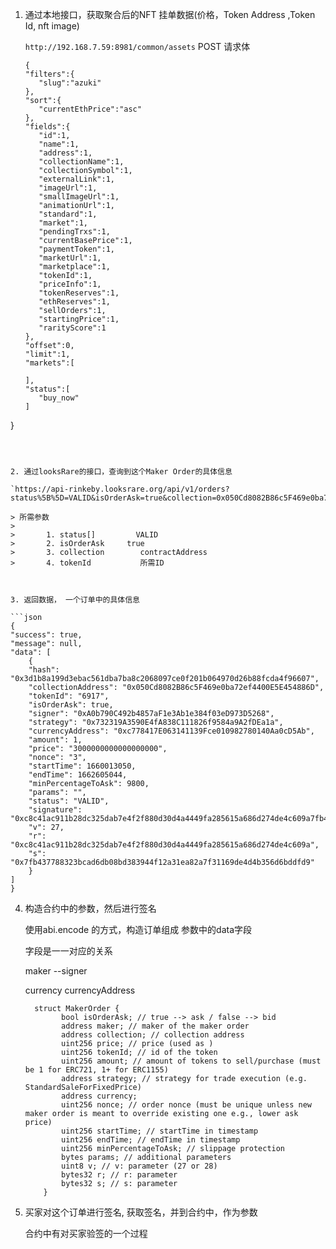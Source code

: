 1. 通过本地接口，获取聚合后的NFT 挂单数据(价格，Token Address ,Token Id, nft image)

   `http://192.168.7.59:8981/common/assets`
   POST 
   请求体
   ```
   {
   "filters":{
      "slug":"azuki"
   },
   "sort":{
      "currentEthPrice":"asc"
   },
   "fields":{
      "id":1,
      "name":1,
      "address":1,
      "collectionName":1,
      "collectionSymbol":1,
      "externalLink":1,
      "imageUrl":1,
      "smallImageUrl":1,
      "animationUrl":1,
      "standard":1,
      "market":1,
      "pendingTrxs":1,
      "currentBasePrice":1,
      "paymentToken":1,
      "marketUrl":1,
      "marketplace":1,
      "tokenId":1,
      "priceInfo":1,
      "tokenReserves":1,
      "ethReserves":1,
      "sellOrders":1,
      "startingPrice":1,
      "rarityScore":1
   },
   "offset":0,
   "limit":1,
   "markets":[
      
   ],
   "status":[
      "buy_now"
   ]
}
   ```



2. 通过looksRare的接口，查询到这个Maker Order的具体信息

   `https://api-rinkeby.looksrare.org/api/v1/orders?status%5B%5D=VALID&isOrderAsk=true&collection=0x050Cd8082B86c5F469e0ba72ef4400E5E454886D&tokenId=6917`

> 所需参数
>
> 		1. status[]   		VALID
> 		2. isOrderAsk     true
> 		3. collection        contractAddress
> 		4. tokenId           所需ID



3. 返回数据， 一个订单中的具体信息

   ```json
   {
   "success": true,
   "message": null,
   "data": [
       {
       "hash": "0x3d1b8a199d3ebac561dba7ba8c2068097ce0f201b064970d26b88fcda4f96607",
       "collectionAddress": "0x050Cd8082B86c5F469e0ba72ef4400E5E454886D",
       "tokenId": "6917",
       "isOrderAsk": true,
       "signer": "0xA0b790C492b4857aF1e3Ab1e384f03eD973D5268",
       "strategy": "0x732319A3590E4fA838C111826f9584a9A2fDEa1a",
       "currencyAddress": "0xc778417E063141139Fce010982780140Aa0cD5Ab",
       "amount": 1,
       "price": "3000000000000000000",
       "nonce": "3",
       "startTime": 1660013050,
       "endTime": 1662605044,
       "minPercentageToAsk": 9800,
       "params": "",
       "status": "VALID",
       "signature": "0xc8c41ac911b28dc325dab7e4f2f880d30d4a4449fa285615a686d274de4c609a7fb437788323bcad6db08bd383944f12a31ea82a7f31169de4d4b356d6bddfd91b",
       "v": 27,
       "r": "0xc8c41ac911b28dc325dab7e4f2f880d30d4a4449fa285615a686d274de4c609a",
       "s": "0x7fb437788323bcad6db08bd383944f12a31ea82a7f31169de4d4b356d6bddfd9"
       }
   ]
   }
   ```







4. 构造合约中的参数，然后进行签名

   使用abi.encode 的方式，构造订单组成 参数中的data字段

   字段是一一对应的关系

   maker --signer

   currency  currencyAddress

   

   

   ```solidity
     struct MakerOrder {
           bool isOrderAsk; // true --> ask / false --> bid
           address maker; // maker of the maker order
           address collection; // collection address
           uint256 price; // price (used as )
           uint256 tokenId; // id of the token
           uint256 amount; // amount of tokens to sell/purchase (must be 1 for ERC721, 1+ for ERC1155)
           address strategy; // strategy for trade execution (e.g. StandardSaleForFixedPrice)
           address currency;
           uint256 nonce; // order nonce (must be unique unless new maker order is meant to override existing one e.g., lower ask price)
           uint256 startTime; // startTime in timestamp
           uint256 endTime; // endTime in timestamp
           uint256 minPercentageToAsk; // slippage protection
           bytes params; // additional parameters
           uint8 v; // v: parameter (27 or 28)
           bytes32 r; // r: parameter
           bytes32 s; // s: parameter
       }
   ```

   

5. 买家对这个订单进行签名, 获取签名，并到合约中，作为参数

   合约中有对买家验签的一个过程

